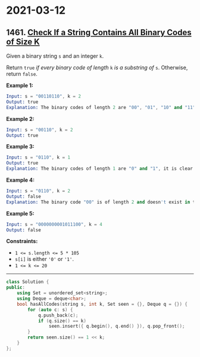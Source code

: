 # 2021-03-12

## 1461. [Check If a String Contains All Binary Codes of Size K](https://leetcode.com/problems/check-if-a-string-contains-all-binary-codes-of-size-k/)

Given a binary string `s` and an integer `k`.

Return `true` *if every binary code of length* `k` *is a substring of* `s`. Otherwise, return `false`.

**Example 1:**

```s
Input: s = "00110110", k = 2
Output: true
Explanation: The binary codes of length 2 are "00", "01", "10" and "11". They can be all found as substrings at indicies 0, 1, 3 and 2 respectively.
```

**Example 2:**

```s
Input: s = "00110", k = 2
Output: true
```

**Example 3:**

```s
Input: s = "0110", k = 1
Output: true
Explanation: The binary codes of length 1 are "0" and "1", it is clear that both exist as a substring.
```

**Example 4:**

```s
Input: s = "0110", k = 2
Output: false
Explanation: The binary code "00" is of length 2 and doesn't exist in the array.
```

**Example 5:**

```s
Input: s = "0000000001011100", k = 4
Output: false
```

**Constraints:**

- `1 <= s.length <= 5 * 105`
- `s[i]` is either `'0'` or `'1'`.
- `1 <= k <= 20`

---

```c++
class Solution {
public:
    using Set = unordered_set<string>;
    using Deque = deque<char>;
    bool hasAllCodes(string s, int k, Set seen = {}, Deque q = {}) {
        for (auto c: s) {
            q.push_back(c);
            if (q.size() == k)
                seen.insert({ q.begin(), q.end() }), q.pop_front();
        }
        return seen.size() == 1 << k;
    }
};
```
